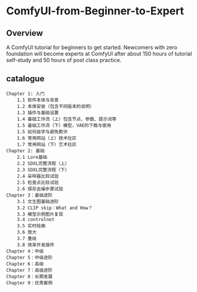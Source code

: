 # ComfyUI-from-Beginner-to-Expert
## Overview

A ComfyUI tutorial for beginners to get started. Newcomers with zero foundation will become experts at ComfyUI after about 150 hours of tutorial self-study and 50 hours of post class practice.

## catalogue

	Chapter 1: 入门
		1.1 软件本体与背景
		1.2 本体安装（包含不同版本的说明）
		1.3 插件与基础设置
		1.4 基础工作流（上）包含节点、参数、提示词等
		1.5 基础工作流（下）模型，VAE的下载与使用
		1.5 如何自学与避免欺诈
		1.6 常用网站（上）技术社区
		1.7 常用网站（下）艺术社区
	Chapter 2: 基础
		2.1 Lore基础
		2.2 SDXL完整流程（上）
		2.3 SDXL完整流程（下）
		2.4 采样器比较试验
		2.5 检查点比较试验
		2.6 保存去噪步骤试验
	Chapter 3：基础进阶
		3.1 文生图基础进阶
		3.2 CLIP skip：What and How？
		3.3 模型示例图片复现
		3.4 controlnet
		3.5 实时绘画
		3.6 放大
		3.7 重绘
		3.8 效率开发插件
	Chapter 4：中级
	Chapter 5：中级进阶
	Chapter 6：高级
	Chapter 7：高级进阶
	Chapter 8：长期发展
	Chapter 9：优秀案例
	

